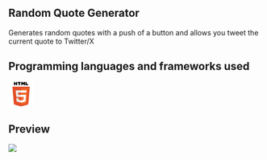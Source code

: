 ## Random Quote Generator
Generates random quotes with a push of a button and allows you tweet the current quote to Twitter/X

## Programming languages and frameworks used
<img src="https://raw.githubusercontent.com/devicons/devicon/master/icons/html5/html5-original-wordmark.svg" weight="50px" height="50px">
<img scr="https://raw.githubusercontent.com/devicons/devicon/master/icons/css3/css3-original-wordmark.svg" weight="50px" height="50px">
<img scr="https://raw.githubusercontent.com/devicons/devicon/master/icons/react/react-original-wordmark.svg" weight="50px" height="50px">

## Preview
<img src="https://github.com/CypherSoldier/Random-Quote-Generator/assets/107351021/1b6dc5b2-d656-429b-aaa2-aa729bf80d37">
